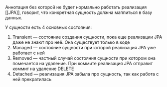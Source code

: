 Аннотация без которой не будет нормально работать реализация [[JPA]], говорит, что конкретная сущность должна маппиться в базу данных.

У сущности есть 4 основных состояния:
1. Transient — состояние создания сущности, пока еще реализации JPA даже не знают про неё. Она существует только в коде
2. Managed — состояние сущности при которой реализация JPA уже работает с ней
3. Removed — частный случай состояния сущности при котором она помечается на удаление. При коммите реализация JPA отправит коммит на удаление DELETE
4. Detached — реализация JPA забыла про сущность, так как работа с ней прекратилась